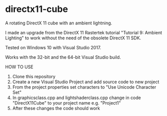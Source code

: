 # directx11-cube
A rotating DirectX 11 cube with an ambient lightning.

I made an upgrade from the DirectX 11 Rastertek tutorial "Tutorial 9: Ambient Lighting" to work without the need of the obsolete DirectX 11 SDK.

Tested on Windows 10 with Visual Studio 2017. 

Works with the 32-bit and the 64-bit Visual Studio build.

HOW TO USE
1. Clone this repository
2. Create a new Visual Studio Project and add source code to new project
3. From the project properties set characters to "Use Unicode Character Set"
4. In graphicsclass.cpp and lightshaderclass.cpp change in code "DirectX11Cube" to your project name e.g. "Project1"
5. After these changes the code should work
